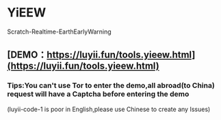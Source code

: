 # YiEEW
Scratch-Realtime-EarthEarlyWarning
## [DEMO：https://luyii.fun/tools.yieew.html](https://luyii.fun/tools.yieew.html)
### Tips:You can't use Tor to enter the demo,all abroad(to China) request will have a Captcha before entering the demo
(luyii-code-1 is poor in English,please use Chinese to create any Issues)
